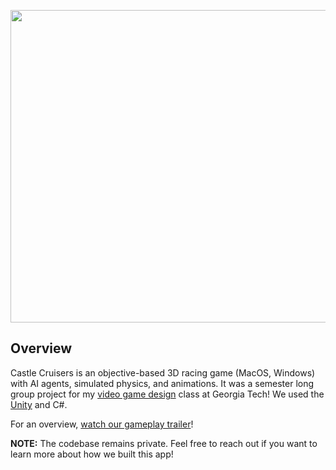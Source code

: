 <p align="center">
  <img src="./extras/credits.png" width = "800" height = "500" />
</p>

## Overview
Castle Cruisers is an objective-based 3D racing game (MacOS, Windows) with AI agents, simulated physics, and animations. It was a semester long group project for my [video game design](https://omscs.gatech.edu/cs-6457-video-game-design) class at Georgia Tech! We used the [Unity](https://unity.com/) and C#. 

For an overview, [watch our gameplay trailer](https://youtu.be/tqgv4prsA3E)!

**NOTE:** The codebase remains private. Feel free to reach out if you want to learn more about how we built this app!

